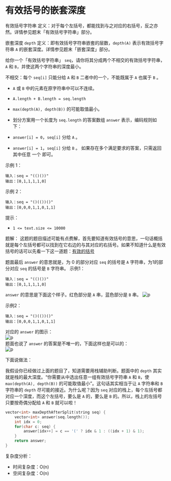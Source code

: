 # 有效括号的嵌套深度
有效括号字符串 定义：对于每个左括号，都能找到与之对应的右括号，反之亦然。详情参见题末「有效括号字符串」部分。

嵌套深度 ```depth``` 定义：即有效括号字符串嵌套的层数，```depth(A)``` 表示有效括号字符串 ```A``` 的嵌套深度。详情参见题末「嵌套深度」部分。

给你一个「有效括号字符串」 ```seq```，请你将其分成两个不相交的有效括号字符串，```A``` 和 ```B```，并使这两个字符串的深度最小。

不相交：每个 ```seq[i]``` 只能分给 ```A``` 和 ```B``` 二者中的一个，不能既属于 ```A``` 也属于 ```B``` 。  
- ```A``` 或 ```B``` 中的元素在原字符串中可以不连续。  
- ```A.length + B.length = seq.length```  
- ```max(depth(A), depth(B))``` 的可能取值最小。  
- 划分方案用一个长度为 ```seq.length``` 的答案数组 ```answer``` 表示，编码规则如下：

- ```answer[i] = 0```，```seq[i]``` 分给 ```A``` 。  
- ```answer[i] = 1```，```seq[i]``` 分给 ```B``` 。
如果存在多个满足要求的答案，只需返回其中任意 一个 即可。  

示例 1：
```
输入：seq = "(()())"
输出：[0,1,1,1,1,0]
```
示例 2：
```
输入：seq = "()(())()"
输出：[0,0,0,1,1,0,1,1]
```
提示：
- ```1 <= text.size <= 10000```  

题解：
这题的题目描述可能有点费解，首先要知道有效括号的意思，一句话概括就是每个左括号都可以找到在它右边的与其对应的右括号。如果不知道什么是有效括号的话可以先看一下这一道题：[有效的括号](https://leetcode-cn.com/problems/valid-parentheses/)

题面最后 ```answer``` 的意思就是，为 0 的部分对应 ```seq``` 的括号是 ```A``` 字符串，为1的部分对应 ```seq``` 的括号是 ```B``` 字符串。
示例1：
```
输入：seq = "(()())"
输出：[0,1,1,1,1,0]
```
```answer``` 的意思是下面这个样子。红色部分是 ```A``` 串，蓝色部分是 ```B``` 串。
![p](https://pic.leetcode-cn.com/04d5010f0145eefdc6595b29e1088fc0f2c8efcbef9ced16227d668cf0fd6efc-image.png)

示例2：
```
输入：seq = "()(())()"
输出：[0,0,0,1,1,0,1,1]
```
对应的 ```answer``` 的图示：  
![p](https://pic.leetcode-cn.com/fd04742c31901af648fb9cac4771836a5d9567a7ef6ddafd8a519cc02e5ea361-image.png)   
题面也说了 ```answer``` 的答案是不唯一的，下面这样也是可以的：  
![p](https://pic.leetcode-cn.com/1675fd60b68a835009fbdc509d86ecb2045de7b48a4510a3864e93571547ec2e-image.png)  

下面说做法：

我假设你已经做过上面的题目了，知道需要用栈辅助判断。题面中的 ```depth``` 其实就是栈的最大深度。“你需要从中选出任意一组有效括号字符串 ```A``` 和 ```B```，使 ```max(depth(A), depth(B))``` 的可能取值最小”。这句话其实相当于让 ```A``` 字符串和 ```B``` 字符串的 ```depth``` 尽可能的接近。为什么呢？因为 ```seq``` 对应的栈上，每个左括号都对应一个深度，而这个左括号，要么是 ```A``` 的，要么是 ```B``` 的。所以，栈上的左括号只要按奇偶分配给 ```A``` 和 ```B``` 就可以啦！
```c++
vector<int> maxDepthAfterSplit(string seq) {
    vector<int> answer(seq.length());
    int idx = 0;
    for(char c: seq) {
        answer[idx++] = c == '(' ? idx & 1 : ((idx + 1) & 1);
    }
    return answer;
}
```
复杂度分析：
- 时间复杂度：O(n)  
- 空间复杂度：O(n)  



















